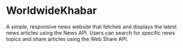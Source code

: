 # WorldwideKhabar
A simple, responsive news website that fetches and displays the latest news articles using the News API. Users can search for specific news topics and share articles using the Web Share API.
